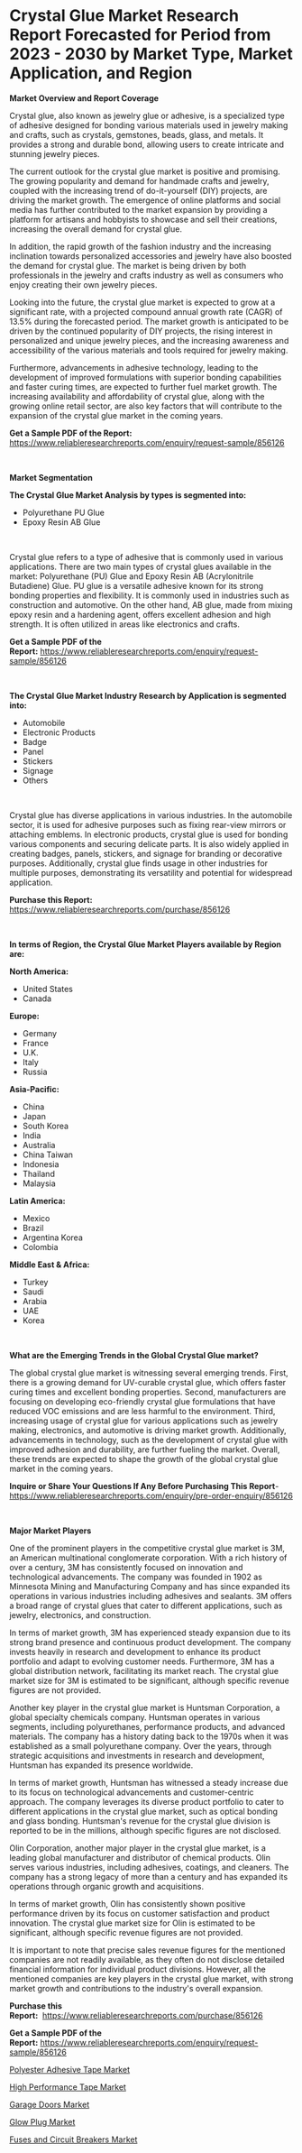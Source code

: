 <p><h1>Crystal Glue Market Research Report Forecasted for Period from 2023 -  2030 by Market Type, Market Application, and Region</h1></p><p><strong>Market Overview and Report Coverage</strong></p>
<p><p>Crystal glue, also known as jewelry glue or adhesive, is a specialized type of adhesive designed for bonding various materials used in jewelry making and crafts, such as crystals, gemstones, beads, glass, and metals. It provides a strong and durable bond, allowing users to create intricate and stunning jewelry pieces.</p><p>The current outlook for the crystal glue market is positive and promising. The growing popularity and demand for handmade crafts and jewelry, coupled with the increasing trend of do-it-yourself (DIY) projects, are driving the market growth. The emergence of online platforms and social media has further contributed to the market expansion by providing a platform for artisans and hobbyists to showcase and sell their creations, increasing the overall demand for crystal glue.</p><p>In addition, the rapid growth of the fashion industry and the increasing inclination towards personalized accessories and jewelry have also boosted the demand for crystal glue. The market is being driven by both professionals in the jewelry and crafts industry as well as consumers who enjoy creating their own jewelry pieces.</p><p>Looking into the future, the crystal glue market is expected to grow at a significant rate, with a projected compound annual growth rate (CAGR) of 13.5% during the forecasted period. The market growth is anticipated to be driven by the continued popularity of DIY projects, the rising interest in personalized and unique jewelry pieces, and the increasing awareness and accessibility of the various materials and tools required for jewelry making.</p><p>Furthermore, advancements in adhesive technology, leading to the development of improved formulations with superior bonding capabilities and faster curing times, are expected to further fuel market growth. The increasing availability and affordability of crystal glue, along with the growing online retail sector, are also key factors that will contribute to the expansion of the crystal glue market in the coming years.</p></p>
<p><strong>Get a Sample PDF of the Report:</strong> <a href="https://www.reliableresearchreports.com/enquiry/request-sample/856126">https://www.reliableresearchreports.com/enquiry/request-sample/856126</a></p>
<p>&nbsp;</p>
<p><strong>Market Segmentation</strong></p>
<p><strong>The Crystal Glue Market Analysis by types is segmented into:</strong></p>
<p><ul><li>Polyurethane PU Glue</li><li>Epoxy Resin AB Glue</li></ul></p>
<p>&nbsp;</p>
<p><p>Crystal glue refers to a type of adhesive that is commonly used in various applications. There are two main types of crystal glues available in the market: Polyurethane (PU) Glue and Epoxy Resin AB (Acrylonitrile Butadiene) Glue. PU glue is a versatile adhesive known for its strong bonding properties and flexibility. It is commonly used in industries such as construction and automotive. On the other hand, AB glue, made from mixing epoxy resin and a hardening agent, offers excellent adhesion and high strength. It is often utilized in areas like electronics and crafts.</p></p>
<p><strong>Get a Sample PDF of the Report:</strong>&nbsp;<a href="https://www.reliableresearchreports.com/enquiry/request-sample/856126">https://www.reliableresearchreports.com/enquiry/request-sample/856126</a></p>
<p>&nbsp;</p>
<p><strong>The Crystal Glue Market Industry Research by Application is segmented into:</strong></p>
<p><ul><li>Automobile</li><li>Electronic Products</li><li>Badge</li><li>Panel</li><li>Stickers</li><li>Signage</li><li>Others</li></ul></p>
<p>&nbsp;</p>
<p><p>Crystal glue has diverse applications in various industries. In the automobile sector, it is used for adhesive purposes such as fixing rear-view mirrors or attaching emblems. In electronic products, crystal glue is used for bonding various components and securing delicate parts. It is also widely applied in creating badges, panels, stickers, and signage for branding or decorative purposes. Additionally, crystal glue finds usage in other industries for multiple purposes, demonstrating its versatility and potential for widespread application.</p></p>
<p><strong>Purchase this Report:</strong>&nbsp; <a href="https://www.reliableresearchreports.com/purchase/856126">https://www.reliableresearchreports.com/purchase/856126</a></p>
<p>&nbsp;</p>
<p><strong>In terms of Region, the Crystal Glue Market Players available by Region are:</strong></p>
<p>
    <p> <strong> North America: </strong>
        <ul>
            <li>United States</li>
            <li>Canada</li>
        </ul>
        </p> 
    <p> <strong> Europe: </strong>
        <ul>
            <li>Germany</li>
            <li>France</li>
            <li>U.K.</li>
            <li>Italy</li>
            <li>Russia</li>
        </ul>
        </p> 
    <p> <strong> Asia-Pacific: </strong>
        <ul>
            <li>China</li>
            <li>Japan</li>
            <li>South Korea</li>
            <li>India</li>
            <li>Australia</li>
            <li>China Taiwan</li>
            <li>Indonesia</li>
            <li>Thailand</li>
            <li>Malaysia</li>
        </ul>
        </p> 
    <p> <strong> Latin America: </strong>
        <ul>
            <li>Mexico</li>
            <li>Brazil</li>
            <li>Argentina Korea</li>
            <li>Colombia</li>
        </ul>
        </p> 
    <p> <strong> Middle East & Africa: </strong>
        <ul>
            <li>Turkey</li>
            <li>Saudi</li>
            <li>Arabia</li>
            <li>UAE</li>
            <li>Korea</li>
        </ul>
    </p>
    </p>
<p>&nbsp;</p>
<p><strong>What are the Emerging Trends in the Global Crystal Glue market?</strong></p>
<p><p>The global crystal glue market is witnessing several emerging trends. First, there is a growing demand for UV-curable crystal glue, which offers faster curing times and excellent bonding properties. Second, manufacturers are focusing on developing eco-friendly crystal glue formulations that have reduced VOC emissions and are less harmful to the environment. Third, increasing usage of crystal glue for various applications such as jewelry making, electronics, and automotive is driving market growth. Additionally, advancements in technology, such as the development of crystal glue with improved adhesion and durability, are further fueling the market. Overall, these trends are expected to shape the growth of the global crystal glue market in the coming years.</p></p>
<p><strong>Inquire or Share Your Questions If Any Before Purchasing This Report</strong>- <a href="https://www.reliableresearchreports.com/enquiry/pre-order-enquiry/856126">https://www.reliableresearchreports.com/enquiry/pre-order-enquiry/856126</a></p>
<p>&nbsp;</p>
<p><strong>Major Market Players</strong></p>
<p><p>One of the prominent players in the competitive crystal glue market is 3M, an American multinational conglomerate corporation. With a rich history of over a century, 3M has consistently focused on innovation and technological advancements. The company was founded in 1902 as Minnesota Mining and Manufacturing Company and has since expanded its operations in various industries including adhesives and sealants. 3M offers a broad range of crystal glues that cater to different applications, such as jewelry, electronics, and construction.</p><p>In terms of market growth, 3M has experienced steady expansion due to its strong brand presence and continuous product development. The company invests heavily in research and development to enhance its product portfolio and adapt to evolving customer needs. Furthermore, 3M has a global distribution network, facilitating its market reach. The crystal glue market size for 3M is estimated to be significant, although specific revenue figures are not provided.</p><p>Another key player in the crystal glue market is Huntsman Corporation, a global specialty chemicals company. Huntsman operates in various segments, including polyurethanes, performance products, and advanced materials. The company has a history dating back to the 1970s when it was established as a small polyurethane company. Over the years, through strategic acquisitions and investments in research and development, Huntsman has expanded its presence worldwide.</p><p>In terms of market growth, Huntsman has witnessed a steady increase due to its focus on technological advancements and customer-centric approach. The company leverages its diverse product portfolio to cater to different applications in the crystal glue market, such as optical bonding and glass bonding. Huntsman's revenue for the crystal glue division is reported to be in the millions, although specific figures are not disclosed.</p><p>Olin Corporation, another major player in the crystal glue market, is a leading global manufacturer and distributor of chemical products. Olin serves various industries, including adhesives, coatings, and cleaners. The company has a strong legacy of more than a century and has expanded its operations through organic growth and acquisitions.</p><p>In terms of market growth, Olin has consistently shown positive performance driven by its focus on customer satisfaction and product innovation. The crystal glue market size for Olin is estimated to be significant, although specific revenue figures are not provided.</p><p>It is important to note that precise sales revenue figures for the mentioned companies are not readily available, as they often do not disclose detailed financial information for individual product divisions. However, all the mentioned companies are key players in the crystal glue market, with strong market growth and contributions to the industry's overall expansion.</p></p>
<p><strong>Purchase this Report:</strong>&nbsp;&nbsp;<a href="https://www.reliableresearchreports.com/purchase/856126">https://www.reliableresearchreports.com/purchase/856126</a></p>
<p></p>
<p><strong>Get a Sample PDF of the Report:</strong>&nbsp;<a href="https://www.reliableresearchreports.com/enquiry/request-sample/856126">https://www.reliableresearchreports.com/enquiry/request-sample/856126</a></p>
<p><p><a href="https://github.com/grishafomin4852/Market-Research-Report-List-1/blob/main/polyester-adhesive-tape-market.md">Polyester Adhesive Tape Market</a></p><p><a href="https://github.com/abbypearson7765/Market-Research-Report-List-1/blob/main/high-performance-tape-market.md">High Performance Tape Market</a></p><p><a href="https://medium.com/@adeafrashri2022/garage-doors-market-trends-forecast-and-competitive-analysis-to-2030-0f8b1e373b45">Garage Doors Market</a></p><p><a href="https://medium.com/@yjwzfixtb68151/glow-plug-market-the-key-to-successful-business-strategy-forecast-till-2030-50692dd962fb">Glow Plug Market</a></p><p><a href="https://medium.com/@kejsioni/fuses-and-circuit-breakers-market-trends-and-market-analysis-forecasted-for-period-2023-2030-4fc67890d178">Fuses and Circuit Breakers Market</a></p></p>